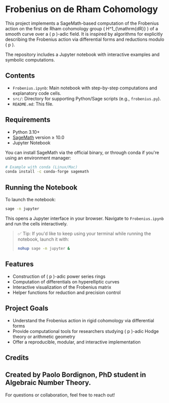 # Frobenius on de Rham Cohomology

This project implements a SageMath-based computation of the Frobenius action on the first de Rham cohomology group \( H^1_{\mathrm{dR}} \) of a smooth curve over a \( p \)-adic field. It is inspired by algorithms for explicitly describing the Frobenius action via differential forms and reductions modulo \( p \).

The repository includes a Jupyter notebook with interactive examples and symbolic computations.

## Contents

- `Frobenius.ipynb`: Main notebook with step-by-step computations and explanatory code cells.
- `src/`: Directory for supporting Python/Sage scripts (e.g., `frobenius.py`).
- `README.md`: This file.

## Requirements

- Python 3.10+
- [SageMath](https://www.sagemath.org/) version ≥ 10.0
- Jupyter Notebook

You can install SageMath via the official binary, or through conda if you're using an environment manager:

```bash
# Example with conda (Linux/Mac)
conda install -c conda-forge sagemath
```

## Running the Notebook

To launch the notebook:

```bash
sage -n jupyter
```

This opens a Jupyter interface in your browser. Navigate to `Frobenius.ipynb` and run the cells interactively.

> ✅ Tip: If you'd like to keep using your terminal while running the notebook, launch it with:
> 
> ```bash
> nohup sage -n jupyter &
> ```

## Features

- Construction of \( p \)-adic power series rings
- Computation of differentials on hyperelliptic curves
- Interactive visualization of the Frobenius matrix
- Helper functions for reduction and precision control

## Project Goals

- Understand the Frobenius action in rigid cohomology via differential forms
- Provide computational tools for researchers studying \( p \)-adic Hodge theory or arithmetic geometry
- Offer a reproducible, modular, and interactive implementation


## Credits

Created by Paolo Bordignon, PhD student in Algebraic Number Theory.  
---

For questions or collaboration, feel free to reach out!
